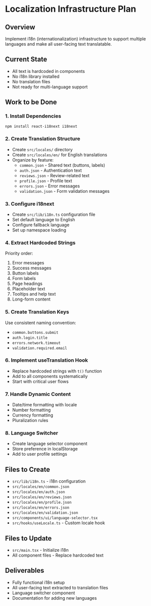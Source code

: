 # Localization Infrastructure Plan

## Overview
Implement i18n (internationalization) infrastructure to support multiple languages and make all user-facing text translatable.

## Current State
- All text is hardcoded in components
- No i18n library installed
- No translation files
- Not ready for multi-language support

## Work to be Done

### 1. Install Dependencies
```bash
npm install react-i18next i18next
```

### 2. Create Translation Structure
- Create `src/locales/` directory
- Create `src/locales/en/` for English translations
- Organize by feature:
  - `common.json` - Shared text (buttons, labels)
  - `auth.json` - Authentication text
  - `reviews.json` - Review-related text
  - `profile.json` - Profile text
  - `errors.json` - Error messages
  - `validation.json` - Form validation messages

### 3. Configure i18next
- Create `src/lib/i18n.ts` configuration file
- Set default language to English
- Configure fallback language
- Set up namespace loading

### 4. Extract Hardcoded Strings
Priority order:
1. Error messages
2. Success messages
3. Button labels
4. Form labels
5. Page headings
6. Placeholder text
7. Tooltips and help text
8. Long-form content

### 5. Create Translation Keys
Use consistent naming convention:
- `common.buttons.submit`
- `auth.login.title`
- `errors.network.timeout`
- `validation.required.email`

### 6. Implement useTranslation Hook
- Replace hardcoded strings with `t()` function
- Add to all components systematically
- Start with critical user flows

### 7. Handle Dynamic Content
- Date/time formatting with locale
- Number formatting
- Currency formatting
- Pluralization rules

### 8. Language Switcher
- Create language selector component
- Store preference in localStorage
- Add to user profile settings

## Files to Create
- `src/lib/i18n.ts` - i18n configuration
- `src/locales/en/common.json`
- `src/locales/en/auth.json`
- `src/locales/en/reviews.json`
- `src/locales/en/profile.json`
- `src/locales/en/errors.json`
- `src/locales/en/validation.json`
- `src/components/ui/language-selector.tsx`
- `src/hooks/useLocale.ts` - Custom locale hook

## Files to Update
- `src/main.tsx` - Initialize i18n
- All component files - Replace hardcoded text

## Deliverables
- Fully functional i18n setup
- All user-facing text extracted to translation files
- Language switcher component
- Documentation for adding new languages
